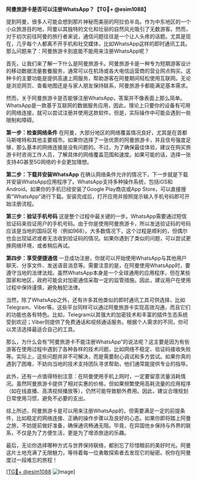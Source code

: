 **阿曼旅游卡是否可以注册WhatsApp？【TG💪+ @esim1088】**

提到阿曼，很多人可能会想到那片神秘而美丽的阿拉伯半岛。作为中东地区的一个小众旅游目的地，阿曼以其独特的文化和壮丽的自然风光吸引了无数游客。然而，对于初次前往阿曼的旅行者来说，通信问题往往是一个让人头疼的话题。尤其是现在，几乎每个人都离不开手机和社交媒体，比如WhatsApp这样的即时通讯工具。那么问题来了：阿曼旅游卡到底能不能用来注册WhatsApp呢？

首先，让我们来了解一下什么是阿曼旅游卡。阿曼旅游卡是一种专为短期游客设计的移动数据流量套餐服务，通常可以在机场或各大电信运营商的营业网点购买。这种卡的主要功能是提供高速上网服务，帮助游客在阿曼期间轻松使用互联网。无论是浏览网页、查看地图还是与家人朋友保持联系，阿曼旅游卡都能满足基本需求。

然而，关于阿曼旅游卡是否能够注册WhatsApp，答案并不像表面上那么简单。WhatsApp是一款基于互联网的数据服务应用，因此，理论上只要你的设备有可用的网络连接，就可以尝试注册并使用这款软件。但是，实际操作中可能会遇到一些限制和障碍。

**第一步：检查网络条件**
在阿曼，大部分地区的网络覆盖情况良好，尤其是在首都马斯喀特和其他主要城市。如果你选择了一张优质的阿曼旅游卡，并且信号强度足够，那么基本的网络连接是没有问题的。不过，为了确保最佳体验，建议在购买旅游卡时咨询工作人员，了解具体的网络覆盖范围和速度。如果可能的话，选择一张支持4G甚至5G网络的卡会更加理想。

**第二步：下载并安装WhatsApp**
在确认网络条件允许的情况下，下一步就是下载并安装WhatsApp应用程序了。WhatsApp支持多种操作系统，包括iOS和Android。如果你的手机已经安装了Google Play商店或App Store，可以直接搜索“WhatsApp”进行下载。安装完成后，打开应用并按照提示输入手机号码即可开始注册流程。

**第三步：验证手机号码**
这是整个过程中最关键的一步。WhatsApp需要通过短信验证码来验证用户的手机号码。由于你是使用阿曼旅游卡，所以发送验证码的号码应该是当地的国际区号（例如968）。大多数情况下，这个过程是顺利的，但偶尔也会出现延迟或者无法收到验证码的情况。如果你遇到了类似的问题，可以尝试更换网络环境，或者稍后再试。

**第四步：享受便捷通信**
一旦成功注册，你就可以开始使用WhatsApp与其他用户聊天、分享文件、发送语音消息等。需要注意的是，在阿曼使用WhatsApp时，要遵守当地的法律法规。虽然WhatsApp本身是一个全球通用的应用程序，但在某些国家和地区，政府可能会对加密通信采取一定的监管措施。因此，建议用户在使用过程中保持谨慎，避免触犯法律。

当然，除了WhatsApp之外，还有许多其他类似的即时通讯工具可供选择，比如Telegram、Viber等。这些平台同样可以通过阿曼旅游卡实现高效沟通，而且它们的功能也各有特色。比如，Telegram以其强大的加密技术和丰富的插件生态系统受到欢迎；Viber则提供了免费通话和视频通话服务。根据个人需求的不同，你可以灵活选择最适合自己的工具。

那么，为什么会有“阿曼旅游卡不能注册WhatsApp”的说法呢？这主要是因为有些游客在使用过程中遇到了各种各样的技术问题，比如网络不稳定、验证码接收失败等。实际上，这些问题并非不可解决，而是需要耐心调试和多方尝试。如果你真的遇到了困难，不妨向当地的技术支持团队寻求帮助，他们通常能提供专业的指导。

此外，还有一点值得特别注意：在阿曼使用手机上网时，一定要留意流量消耗情况。虽然阿曼旅游卡提供了相对实惠的价格，但如果频繁使用高耗流量的应用程序（如在线直播、高清视频播放等），仍然可能导致额外费用。因此，建议合理规划日常使用习惯，避免不必要的支出。

综上所述，阿曼旅游卡是可以用来注册WhatsApp的，但需要满足一定的前提条件，比如稳定的网络连接、正确的操作步骤以及良好的心态。如果你即将踏上阿曼之旅，不妨提前做好准备，确保通讯畅通无阻。毕竟，在异国他乡保持与外界的联系，不仅是为了方便生活，更是为了增添旅途的乐趣。

最后，无论你选择哪种方式与世界保持联络，都别忘了珍惜眼前的美好时光。阿曼这片土地充满了无限魅力，等待着每一位勇敢探索者去发现它的秘密。祝你在阿曼度过一段难忘的旅程！

[[TG💪+ @esim1088](https://t.me/s/esim1088) ![Image](https://i.postimg.cc/4NQfJmqS/Snipaste-2025-05-13-00-14-12.png)]